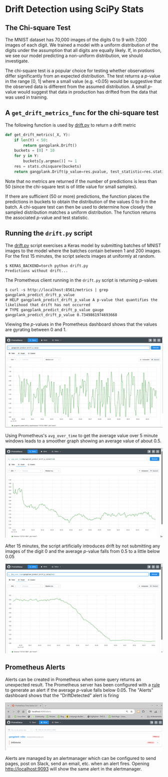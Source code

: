 # Drift Detection using SciPy Stats
## The Chi-square Test
The MNIST dataset has 70,000 images of the digits 0 to 9 with 7,000 images of each digit. We trained a model with a
uniform distribution of the digits under the assumption that all digits are equally likely. If, in production, we
see our model predicting a non-uniform distribution, we should investigate.

The chi-square test is a popular choice for testing whether observations differ significantly from an expected
distribution. The test returns a *p*-value in the range [0, 1] where a small value (e.g. <0.05) would be suggestive
that the observed data is different from the assumed distribution. A small *p*-value would suggest that data
in production has drifted from the data that was used in training.

## A `get_drift_metrics_func` for the chi-square test
The following function is used by [drift.py](./drift.py) to return a drift metric
```python
def get_drift_metrics(_X, Y):
    if len(Y) < 50:
        return gangplank.Drift()
    buckets = [0] * 10
    for y in Y:
        buckets[y.argmax()] += 1
    res = stats.chisquare(buckets)
    return gangplank.Drift(p_value=res.pvalue, test_statistic=res.statistic)
```

Note that no metrics are returned if the number of predictions is less than 50 (since the chi-square test is of little value for small samples).

If there are sufficient (50 or more) predictions, the function places the predictions in buckets to obtain the distribution of the values 0 to 9
in the batch. A chi-square test can then be used to determine how closely the sampled distribution matches a uniform distribution. The function returns
the associated *p*-value and test statistic.

## Running the `drift.py` script
The [drift.py](./drift.py) script exercises a Keras model by submitting batches of MNIST images to the model where the batches contain between 1
and 200 images. For the first 15 minutes, the script selects images at uniformly at random.

```
$ KERAS_BACKEND=torch python drift.py 
Predictions without drift...
```

The Prometheus client running in the `drift.py` script is returning *p*-values

```
$ curl -s http://localhost:8561/metrics | grep gangplank_predict_drift_p_value
# HELP gangplank_predict_drift_p_value A p-value that quantifies the likelihood that drift has not occurred
# TYPE gangplank_predict_drift_p_value gauge
gangplank_predict_drift_p_value 0.7349861974693668
```

Viewing the *p*-values in the Prometheus dashboard shows that the values are gyrating between 0 and 1.

![p-value, no drift, unsmoothed](./p_values_no_drift_unsmoothed.png)

Using Prometheus's `avg_over_time` to get the average value over 5 minute windows leads to a smoother graph showing an average value of about 0.5.

![p-value, no drift, smoothed](./p_values_no_drift_smoothed.png)

After 15 minutes, the script artificially introduces drift by not submitting any images of the digit 0 and the average *p*-value falls from 0.5 to a little
below 0.05

![p-value, drift](./p_values_drift.png)

## Prometheus Alerts
Alerts can be created in Prometheus when some query returns an unexpected result. The Prometheus server has been configured with a [rule](../../prometheus/rules.yml)
to generate an alert if the average *p*-value falls below 0.05. The "Alerts" dashboard shows that the "DriftDetected" alert is firing

![Prometheus alert](./p_value_alert.png)

Alerts are managed by an alertmanager which can be configured to send pages, post on Slack, send an email, etc. when an alert fires. Opening [http://localhost:9093](http://localhost:9093) will show the same alert in the alertmanager.
